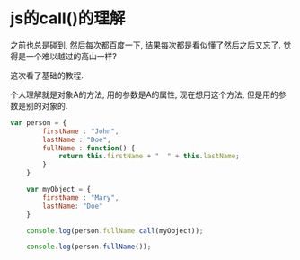 # js的call()的理解

之前也总是碰到, 然后每次都百度一下, 结果每次都是看似懂了然后之后又忘了. 觉得是一个难以越过的高山一样?

这次看了基础的教程.

个人理解就是对象A的方法, 用的参数是A的属性, 现在想用这个方法, 但是用的参数是别的对象的. 
```javascript
var person = {
        firstName : "John",
        lastName : "Doe",
        fullName : function() {
            return this.firstName + "  " + this.lastName;
        }
    }

    var myObject = {
        firstName : "Mary",
        lastName: "Doe"
    }

    console.log(person.fullName.call(myObject));

    console.log(person.fullName());
```